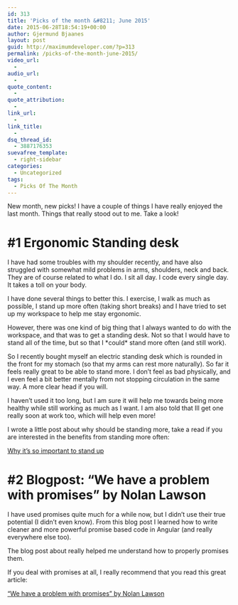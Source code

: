```yaml
---
id: 313
title: 'Picks of the month &#8211; June 2015'
date: 2015-06-28T18:54:19+00:00
author: Gjermund Bjaanes
layout: post
guid: http://maximumdeveloper.com/?p=313
permalink: /picks-of-the-month-june-2015/
video_url:
  - 
audio_url:
  - 
quote_content:
  - 
quote_attribution:
  - 
link_url:
  - 
link_title:
  - 
dsq_thread_id:
  - 3887176353
suevafree_template:
  - right-sidebar
categories:
  - Uncategorized
tags:
  - Picks Of The Month
---
```

New month, new picks! I have a couple of things I have really enjoyed the last month. Things that really stood out to me. Take a look!

# #1 Ergonomic Standing desk

I have had some troubles with my shoulder recently, and have also struggled with somewhat mild problems in arms, shoulders, neck and back. They are of course related to what I do. I sit all day. I code every single day. It takes a toll on your body.

I have done several things to better this. I exercise, I walk as much as possible, I stand up more often (taking short breaks) and I have tried to set up my workspace to help me stay ergonomic.
  
However, there was one kind of big thing that I always wanted to do with the workspace, and that was to get a standing desk. Not so that I would have to stand all of the time, but so that I \*could\* stand more often (and still work).

So I recently bought myself an electric standing desk which is rounded in the front for my stomach (so that my arms can rest more naturally). So far it feels really great to be able to stand more. I don’t feel as bad physically, and I even feel a bit better mentally from not stopping circulation in the same way. A more clear head if you will.

I haven’t used it too long, but I am sure it will help me towards being more healthy while still working as much as I want. I am also told that Ill get one really soon at work too, which will help even more!

I wrote a little post about why should be standing more, take a read if you are interested in the benefits from standing more often:
  
<a href="http://maximumdeveloper.com/why-its-so-important-to-stand-up/" target="_blank">Why it’s so important to stand up</a>

# #2 Blogpost: &#8220;We have a problem with promises&#8221; by Nolan Lawson

I have used promises quite much for a while now, but I didn&#8217;t use their true potential (I didn’t even know). From this blog post I learned how to write cleaner and more powerful promise based code in Angular (and really everywhere else too).

The blog post about really helped me understand how to properly promises them.

If you deal with promises at all, I really recommend that you read this great article:
  
<a href="http://pouchdb.com/2015/05/18/we-have-a-problem-with-promises.html?utm_source=javascriptweekly&utm_medium=email" target="_blank">&#8220;We have a problem with promises&#8221; by Nolan Lawson</a>

&nbsp;

<div class="addtoany_share_save_container addtoany_content_bottom">
  <div class="a2a_kit a2a_kit_size_32 addtoany_list a2a_target" id="wpa2a_34">
    <a class="a2a_button_facebook" href="http://www.addtoany.com/add_to/facebook?linkurl=http%3A%2F%2Fgjermundbjaanes.com%2Fpicks-of-the-month-june-2015%2F&linkname=Picks%20of%20the%20month%20%E2%80%93%20June%202015" title="Facebook" rel="nofollow" target="_blank"></a><a class="a2a_button_twitter" href="http://www.addtoany.com/add_to/twitter?linkurl=http%3A%2F%2Fgjermundbjaanes.com%2Fpicks-of-the-month-june-2015%2F&linkname=Picks%20of%20the%20month%20%E2%80%93%20June%202015" title="Twitter" rel="nofollow" target="_blank"></a><a class="a2a_button_google_plus" href="http://www.addtoany.com/add_to/google_plus?linkurl=http%3A%2F%2Fgjermundbjaanes.com%2Fpicks-of-the-month-june-2015%2F&linkname=Picks%20of%20the%20month%20%E2%80%93%20June%202015" title="Google+" rel="nofollow" target="_blank"></a><a class="a2a_dd addtoany_share_save" href="https://www.addtoany.com/share"></a>
  </div>
</div>